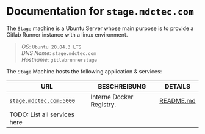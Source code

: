 # Documentation for `stage.mdctec.com`
The `Stage` machine is a Ubuntu Server whose main purpose is to provide a Gitlab Runner instance with a linux environment.

> *OS*: `Ubuntu 20.04.3 LTS`  
> *DNS Name*: `stage.mdctec.com`  
> *Hostname*: `gitlabrunnerstage`

The `Stage` Machine hosts the following application & services:  

| URL | BESCHREIBUNG | DETAILS |
|--- |--- |--- |
| [`stage.mdctec.com:5000`](http://stage.mdctec.com/) | Interne Docker Registry. | [README.md](./docker-registry.README.md) | 
| TODO: List all services here |

